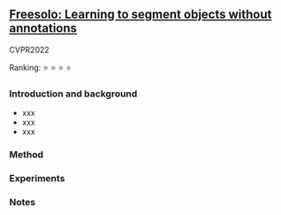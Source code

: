 ## [Freesolo: Learning to segment objects without annotations](https://arxiv.org/abs/2202.12181)

CVPR2022

Ranking: :star: :star: :star: :star:

### Introduction and background
- xxx
- xxx
- xxx

### Method

### Experiments

### Notes
